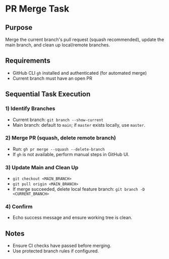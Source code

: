<!-- Powered by BMAD™ Core -->

# PR Merge Task

## Purpose
Merge the current branch's pull request (squash recommended), update the main branch, and clean up local/remote branches.

## Requirements
- GitHub CLI `gh` installed and authenticated (for automated merge)
- Current branch must have an open PR

## Sequential Task Execution

### 1) Identify Branches
- Current branch: `git branch --show-current`
- Main branch: default to `main`; if `master` exists locally, use `master`.

### 2) Merge PR (squash, delete remote branch)
- Run: `gh pr merge --squash --delete-branch`
- If `gh` is not available, perform manual steps in GitHub UI.

### 3) Update Main and Clean Up
- `git checkout <MAIN_BRANCH>`
- `git pull origin <MAIN_BRANCH>`
- If merge succeeded, delete local feature branch: `git branch -D <CURRENT_BRANCH>`

### 4) Confirm
- Echo success message and ensure working tree is clean.

## Notes
- Ensure CI checks have passed before merging.
- Use protected branch rules if configured.
